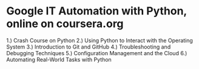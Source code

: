 # Google IT Automation with Python, online on coursera.org

1.) Crash Course on Python
2.) Using Python to Interact with the Operating System
3.) Introduction to Git and GitHub
4.) Troubleshooting and Debugging Techniques
5.) Configuration Management and the Cloud
6.) Automating Real-World Tasks with Python
